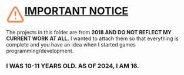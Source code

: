 <div style="display:flex;flex-direction:row;">
<img src="/assets/icons/triangle-alert.png" style="heigt:50px;width:50px;" alt=""/>
<h1 style="margin-top:0px; text-decoration: underline">IMPORTANT NOTICE</h1>
</div>

The projects in this folder are from **2018 AND DO NOT REFLECT MY CURRENT WORK AT ALL.** I wanted to attach them so that everything is complete and you have an idea when I started games programming/development.
### I WAS 10-11 YEARS OLD. AS OF 2024, I AM 16.